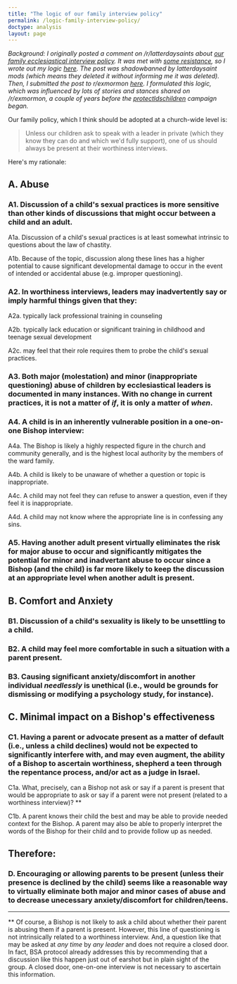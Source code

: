 ```yaml
---
title: "The logic of our family interview policy"
permalink: /logic-family-interview-policy/
doctype: analysis
layout: page
---
```


*Background: I originally posted a comment on /r/latterdaysaints about [our family ecclesiastical interview policy](https://www.reddit.com/r/latterdaysaints/comments/3h7nb1/our_family_ecclesiastical_interview_policy_a/).  It was met with [some resistance](https://www.reddit.com/r/latterdaysaints/comments/3h7nb1/our_family_ecclesiastical_interview_policy_a/cu4zrke/), so I wrote out my logic [here](https://www.reddit.com/r/latterdaysaints/comments/3hehbx/formalization_of_the_logic_behind_our_family/).  The post was shadowbanned by latterdaysaint mods (which means they deleted it without informing me it was deleted).  Then, I submitted the post to r/exmormon  [here](https://www.reddit.com/r/exmormon/comments/43xbfh/formalization_of_the_logic_behind_family/).  I formulated this logic, which was influenced by lots of stories and stances shared on /r/exmormon, a couple of years before the [protectldschildren](https://protectldschildren.org/) campaign began.*

Our family policy, which I think should be adopted at a church-wide level is:

> Unless our children ask to speak with a leader in private (which they know they can do and which we'd fully support), one of us should always be present at their worthiness interviews.

Here's my rationale:

## A. Abuse

### A1. Discussion of a child's sexual practices is more sensitive than other kinds of discussions that might occur between a child and an adult.

A1a.  Discussion of a child's sexual practices is at least somewhat intrinsic to questions about the law of chastity.

A1b. Because of the topic, discussion along these lines has a higher potential to cause significant developmental damage to occur in the event of intended or accidental abuse (e.g. improper questioning).

### A2. In worthiness interviews, leaders may inadvertently say or imply harmful things given that they:

A2a. typically lack professional training in counseling

A2b. typically lack education or significant training in childhood and teenage sexual development

A2c. may feel that their role requires them to probe the child's sexual practices.

###  A3. Both major (molestation) and minor (inappropriate questioning) abuse of children by ecclesiastical leaders is documented in many instances.  With no change in current practices, it is not a matter of *if*, it is only a matter of *when*.

### A4. A child is in an inherently vulnerable position in a one-on-one Bishop interview:

A4a. The Bishop is likely a highly respected figure in the church and community generally, and is the highest local authority by the members of the ward family.

A4b. A child is likely to be unaware of whether a question or topic is inappropriate.

A4c. A child may not feel they can refuse to answer a question, even if they feel it is inappropriate.

A4d. A child may not know where the appropriate line is in confessing any sins.

### A5. Having another adult present virtually eliminates the risk for major abuse to occur and significantly mitigates the potential for minor and inadvertant abuse to occur since a Bishop (and the child) is far more likely to keep the discussion at an appropriate level when another adult is present.

## B. Comfort and Anxiety

### B1. Discussion of a child's sexuality is likely to be unsettling to a child.

### B2. A child may feel more comfortable in such a situation with a parent present.

### B3. Causing significant anxiety/discomfort in another individual *needlessly* is unethical (i.e., would be grounds for dismissing or modifying a psychology study, for instance).

## C. Minimal impact on a Bishop's effectiveness

### C1. Having a parent or advocate present as a matter of default (i.e., unless a child declines) would not be expected to significantly interfere with, and may even augment, the ability of a Bishop to ascertain worthiness, shepherd a teen through the repentance process, and/or act as a judge in Israel.

C1a. What, precisely, can a Bishop not ask or say if a parent is present that would be appropriate to ask or say if a parent were not present (related to a worthiness interview)? \*\*

C1b. A parent knows their child the best and may be able to provide needed context for the Bishop.  A parent may also be able to properly interpret the words of the Bishop for their child and to provide follow up as needed.

## Therefore:

### D. Encouraging or allowing parents to be present (unless their presence is declined by the child) seems like a reasonable way to virtually eliminate both major and minor cases of abuse and to decrease unecessary anxiety/discomfort for children/teens.

---

\*\*  Of course, a Bishop is not likely to ask a child about whether their parent is abusing them if a parent is present.  However, this line of questioning is not intrinsically related to a worthiness interview.  And, a question like that may be asked at *any time* by *any leader* and does not require a closed door.  In fact, BSA protocol already addresses this by recommending that a discussion like this happen just out of earshot but in plain sight of the group.  A closed door, one-on-one interview is not necessary to ascertain this information.
